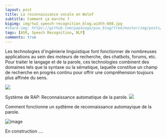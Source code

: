 ```yaml
---
layout: post
title: La reconnaissance vocale en Wolof
subtitle: Comment ça marche ?
bigimg: img/tw2_speech-recognition_blog.width-808.jpg
#share-img: https://github.com/papasega/psw_blog/tree/master/img/posts/ARS.png
tags: [ASR, Speech Recognition, NLP]
comments: true
---
```


Les technologies d'ingénierie linguistique font fonctionner de nombreuses applications au sein des moteurs de recherche, des chatbots, forums, etc. Pour traiter le langage et de la parole, ces technologies combinent des domaines tels que la syntaxe ou la sématique, laquelle constitue un champ de recherche en progrès continu pour offrir une compréhension toujours plus affinée du sens. 

![](https://github.com/papasega/psw_blog/blob/master/img/posts/ASR.png)

Système de RAP: Reconnaissance automatique de la parole. 
![](https://maelfabien.github.io/assets/images/asr_0.png)

Comment fonctionne un sydtème de reconnaissance automayique de la parole. 

![image](https://drive.google.com/uc?export=view&id=1VCXxTcHy-dTFS-osDPdVQNnYgvCfR0ad)



 En construction ....
